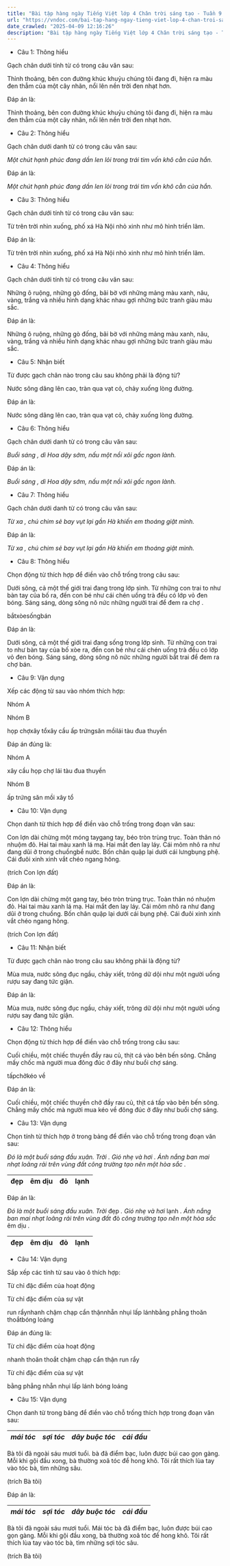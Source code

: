 ```yaml
---
title: "Bài tập hàng ngày Tiếng Việt lớp 4 Chân trời sáng tạo - Tuần 9 - Thứ 3 gồm các câu hỏi tổng hợp các nội dung thuộc phần Luyện từ và câu đã học từ Tuần 1 đến Tuần 8, với ba mức độ Nhận biết - Thông hiểu - Vận dụng, nhằm giúp HS ôn luyện kiến thức, chuẩn bị cho bài Kiểm tra định kì giữa học kì 1."
url: "https://vndoc.com/bai-tap-hang-ngay-tieng-viet-lop-4-chan-troi-sang-tao-tuan-9-thu-3-330788"
date_crawled: "2025-04-09 12:16:26"
description: "Bài tập hàng ngày Tiếng Việt lớp 4 Chân trời sáng tạo - Tuần 9 - Thứ 3 gồm các câu hỏi tổng hợp các nội dung thuộc phần Luyện từ và câu đã học từ Tuần 1 đến Tuần 8, với ba mức độ Nhận biết - Thông hiểu - Vận dụng, nhằm giúp HS ôn luyện kiến thức, chuẩn bị cho bài Kiểm tra định kì giữa học kì 1."
---
```


* Câu 1:  Thông hiểu

Gạch chân dưới tính từ có trong câu văn sau:

Thỉnh thoảng, bên con đường khúc khuỷu chúng tôi đang đi, hiện ra màu đen thẫm của một cây nhãn, nổi lên nền trời đen nhạt hơn.

Đáp án là:

Thỉnh thoảng, bên con đường khúc khuỷu chúng tôi đang đi, hiện ra màu đen thẫm của một cây nhãn, nổi lên nền trời đen nhạt hơn.

* Câu 2:  Thông hiểu

Gạch chân dưới danh từ có trong câu văn sau:

_Một chút hạnh phúc đang dần len lỏi trong trái tim vốn khô cằn của hắn._

Đáp án là:

_Một chút hạnh phúc đang dần len lỏi trong trái tim vốn khô cằn của hắn._

* Câu 3:  Thông hiểu

Gạch chân dưới tính từ có trong câu văn sau:

Từ trên trời nhìn xuống, phố xá Hà Nội nhỏ xinh như mô hình triển lãm.

Đáp án là:

Từ trên trời nhìn xuống, phố xá Hà Nội nhỏ xinh như mô hình triển lãm.

* Câu 4:  Thông hiểu

Gạch chân dưới tính từ có trong câu văn sau:

Những ô ruộng, những gò đống, bãi bờ với những mảng màu xanh, nâu, vàng, trắng và nhiều hình dạng khác nhau gợi những bức tranh giàu màu sắc.

Đáp án là:

Những ô ruộng, những gò đống, bãi bờ với những mảng màu xanh, nâu, vàng, trắng và nhiều hình dạng khác nhau gợi những bức tranh giàu màu sắc.

* Câu 5:  Nhận biết

Từ được gạch chân nào trong câu sau không phải là động từ?

Nước sông dâng lên cao, tràn qua vạt cỏ, chảy xuống lòng đường.

Đáp án là:

Nước sông dâng lên cao, tràn qua vạt cỏ, chảy xuống lòng đường.

* Câu 6:  Thông hiểu

Gạch chân dưới danh từ có trong câu văn sau:

_Buổi sáng , dì Hoa dậy sớm, nấu một nồi xôi gấc ngon lành._

Đáp án là:

_Buổi sáng , dì Hoa dậy sớm, nấu một nồi xôi gấc ngon lành._

* Câu 7:  Thông hiểu

Gạch chân dưới danh từ có trong câu văn sau:

_Từ xa , chú chim sẻ bay vụt lại gần Hà khiến em thoáng giật mình._

Đáp án là:

_Từ xa , chú chim sẻ bay vụt lại gần Hà khiến em thoáng giật mình._

* Câu 8:  Thông hiểu

Chọn động từ thích hợp để điền vào chỗ trống trong câu sau:

Dưới sông, cả một thế giới trai đang  trong lớp sình. Từ những con trai to như bàn tay của bố  ra, đến con bé như cái chén uống trà đều có lớp vỏ đen bóng. Sáng sáng, dòng sông nô nức những người  trai để đem ra chợ .

bắtxòesốngbán

Đáp án là:

Dưới sông, cả một thế giới trai đang sống trong lớp sình. Từ những con trai to như bàn tay của bố xòe ra, đến con bé như cái chén uống trà đều có lớp vỏ đen bóng. Sáng sáng, dòng sông nô nức những người bắt trai để đem ra chợ bán.

* Câu 9:  Vận dụng

Xếp các động từ sau vào nhóm thích hợp:

Nhóm A

Nhóm B

họp chợxây tổxây cầu ấp trứngsăn mồilái tàu đua thuyền

Đáp án đúng là:

Nhóm A

xây cầu họp chợ lái tàu đua thuyền

Nhóm B

ấp trứng săn mồi xây tổ

* Câu 10:  Vận dụng

Chọn danh từ thích hợp để điền vào chỗ trống trong đoạn văn sau:

Con lợn dài chừng một móng taygang tay, béo tròn trùng trục. Toàn thân nó nhuộm đỏ. Hai tai màu xanh lá mạ. Hai mắt đen lay láy. Cái mõm nhô ra như đang dũi ở trong chuồngbể nước. Bốn chân quập lại dưới cái lưngbụng phệ. Cái đuôi xinh xinh vắt chéo ngang hông.

(trích Con lợn đất)

Đáp án là:

Con lợn dài chừng một gang tay, béo tròn trùng trục. Toàn thân nó nhuộm đỏ. Hai tai màu xanh lá mạ. Hai mắt đen lay láy. Cái mõm nhô ra như đang dũi ở trong chuồng. Bốn chân quập lại dưới cái bụng phệ. Cái đuôi xinh xinh vắt chéo ngang hông.

(trích Con lợn đất)

* Câu 11:  Nhận biết

Từ được gạch chân nào trong câu sau không phải là động từ?

Mùa mưa, nước sông đục ngầu, chảy xiết, trông dữ dội như một người uống rượu say đang tức giận.

Đáp án là:

Mùa mưa, nước sông đục ngầu, chảy xiết, trông dữ dội như một người uống rượu say đang tức giận.

* Câu 12:  Thông hiểu

Chọn động từ thích hợp để điền vào chỗ trống trong câu sau:

Cuối chiều, một chiếc thuyền  đầy rau củ, thịt cá  vào bên bến sông. Chẳng mấy chốc mà người mua  đông đúc ở đây như buổi chợ sáng.

tấpchởkéo về

Đáp án là:

Cuối chiều, một chiếc thuyền chở đầy rau củ, thịt cá tấp vào bên bến sông. Chẳng mấy chốc mà người mua kéo về đông đúc ở đây như buổi chợ sáng.

* Câu 13:  Vận dụng

Chọn tính từ thích hợp ở trong bảng để điền vào chỗ trống trong đoạn văn sau:

_Đó là một buổi sáng đầu xuân. Trời_ _. Gió nhẹ và hơi_ _. Ánh nắng ban mai nhạt loãng rải trên vùng đất_ _công trường tạo nên một hòa sắc_ _._

đẹp| êm dịu| đỏ| lạnh  
---|---|---|---  
  
Đáp án là:

_Đó là một buổi sáng đầu xuân. Trời_ đẹp _. Gió nhẹ và hơi_ lạnh _. Ánh nắng ban mai nhạt loãng rải trên vùng đất_ đỏ _công trường tạo nên một hòa sắc_ êm dịu _._

đẹp| êm dịu| đỏ| lạnh  
---|---|---|---  
  
* Câu 14:  Vận dụng

Sắp xếp các tính từ sau vào ô thích hợp:

Từ chỉ đặc điểm của hoạt động

Từ chỉ đặc điểm của sự vật

run rẩynhanh chậm chạp cẩn thậnnhẵn nhụi lấp lánhbằng phẳng thoăn thoắtbóng loáng

Đáp án đúng là:

Từ chỉ đặc điểm của hoạt động

nhanh thoăn thoắt chậm chạp cẩn thận run rẩy

Từ chỉ đặc điểm của sự vật

bằng phẳng nhẵn nhụi lấp lánh bóng loáng

* Câu 15:  Vận dụng

Chọn danh từ trong bảng để điền vào chỗ trống thích hợp trong đoạn văn sau:

_mái tóc_|  _sợi tóc_|  _dây buộc tóc_|  _cái đầu_  
---|---|---|---  
  
Bà tôi đã ngoài sáu mươi tuổi.  bà đã điểm bạc, luôn được búi cao gọn gàng. Mỗi khi gội đầu xong, bà thường xoã tóc để hong khô. Tôi rất thích lùa tay vào tóc bà, tìm những  sâu.

(trích Bà tôi)

Đáp án là:

_mái tóc_|  _sợi tóc_|  _dây buộc tóc_|  _cái đầu_  
---|---|---|---  
  
Bà tôi đã ngoài sáu mươi tuổi. Mái tóc bà đã điểm bạc, luôn được búi cao gọn gàng. Mỗi khi gội đầu xong, bà thường xoã tóc để hong khô. Tôi rất thích lùa tay vào tóc bà, tìm những sợi tóc sâu.

(trích Bà tôi)

